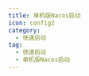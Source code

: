 ```yaml
---
title: 单机版Nacos启动
icon: config2
category:
  - 快速启动
tag:
  - 快速启动
  - 单机版Nacos启动
---
```


<!-- @include: ../../doc/start/单机版Nacos启动.md#base -->
